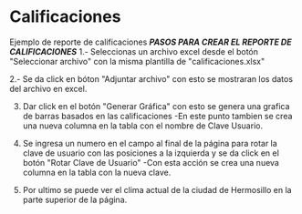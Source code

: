 # Calificaciones
Ejemplo de reporte de calificaciones
*****PASOS PARA CREAR EL REPORTE DE CALIFICACIONES*****
1.- Seleccionas un archivo excel desde el botón "Seleccionar archivo" con la misma plantilla de "calificaciones.xlsx"
 
2.- Se da click en bóton "Adjuntar archivo" con esto se mostraran los datos del archivo en excel.

3. Dar click en el botón "Generar Gráfica" con esto se genera una grafica de barras basados en las calificaciones 
  -En este punto tambien se crea una nueva columna en la tabla con el nombre de Clave Usuario.

4. Se ingresa un numero en el campo al final de la página para rotar la clave de usuario con las posiciones a la izquierda y se da click en el botón "Rotar Clave de Usuario"
-Con esta acción se crea una nueva columna en la tabla con la nueva clave.

5. Por ultimo se puede ver el clima actual de la ciudad de Hermosillo en la parte superior de la página.
